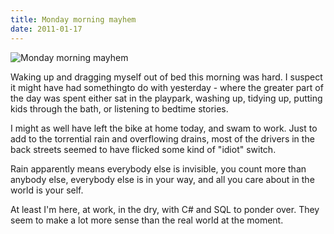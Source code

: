 ```yaml
---
title: Monday morning mayhem
date: 2011-01-17
---
```


![Monday morning mayhem](https://source.unsplash.com/cckf4TsHAuw/1600x900)

Waking up and dragging myself out of bed this morning was hard. I suspect it might have had somethingto do with yesterday - where the greater part of the day was spent either sat in the playpark, washing up, tidying up, putting kids through the bath, or listening to bedtime stories.

I might as well have left the bike at home today, and swam to work. Just to add to the torrential rain and overflowing drains, most of the drivers in the back streets seemed to have flicked some kind of "idiot" switch.

Rain apparently means everybody else is invisible, you count more than anybody else, everybody else is in your way, and all you care about in the world is your self.

At least I'm here, at work, in the dry, with C# and SQL to ponder over. They seem to make a lot more sense than the real world at the moment.